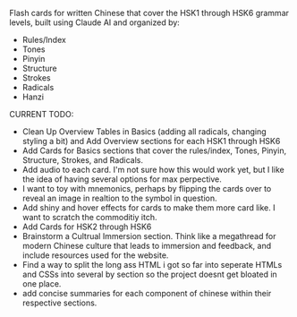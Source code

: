 Flash cards for written Chinese that cover the HSK1 through HSK6 grammar levels, built using Claude AI and organized by:
- Rules/Index
- Tones
- Pinyin
- Structure
- Strokes
- Radicals
- Hanzi

CURRENT TODO:
- Clean Up Overview Tables in Basics (adding all radicals, changing styling a bit) and Add Overview sections for each HSK1 through HSK6
- Add Cards for Basics sections that cover the rules/index, Tones, Pinyin, Structure, Strokes, and Radicals.
- Add audio to each card. I'm not sure how this would work yet, but I like the idea of having several options for max perpective.
- I want to toy with mnemonics, perhaps by flipping the cards over to reveal an image in realtion to the symbol in question. 
- Add shiny and hover effects for cards to make them more card like. I want to scratch the commoditiy itch. 
- Add Cards for HSK2 through HSK6
- Brainstorm a Cultrual Immersion section. Think like a megathread for modern Chinese culture that leads to immersion and feedback, and include resources used for the website.
- Find a way to split the long ass HTML i got so far into seperate HTMLs and CSSs into several by section so the project doesnt get bloated in one place. 
- add concise summaries for each component of chinese within their respective sections. 

